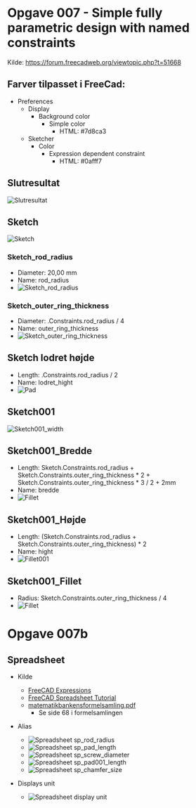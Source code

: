 # Opgave 007 - Simple fully parametric design with named constraints

Kilde: https://forum.freecadweb.org/viewtopic.php?t=51668

## Farver tilpasset i FreeCad:

* Preferences
  * Display
    * Background color
      * Simple color
        * HTML: #7d8ca3
  * Sketcher
    * Color
      * Expression dependent constraint
        * HTML: #0afff7

## Slutresultat

![Slutresultat](./Images/Slutresultat_2022-12-08%2019-19-12.png)

## Sketch

![Sketch](./Images/Sketch_2022-12-08_19-27-14.png)  

### Sketch_rod_radius 

* Diameter: 20,00 mm
* Name: rod_radius  
* ![Sketch_rod_radius](./Images/Sketch_rod_radius_2022-12-08_19-30-04.png)  

### Sketch_outer_ring_thickness

* Diameter: .Constraints.rod_radius / 4
* Name: outer_ring_thickness  
* ![Sketch_outer_ring_thickness](./Images/Sketch_outer_ring_thickness_2022-12-08_19-21-46.png)

## Sketch lodret højde

* Length: .Constraints.rod_radius / 2
* Name: lodret_hight  
* ![Pad](./Images/Sketch_lodret_hight_2022-12-08_19-24-17.png)

## Sketch001

![Sketch001_width](./Images/Sketch001_2022-12-08_19-38-28.png)

## Sketch001_Bredde

* Length: Sketch.Constraints.rod_radius + Sketch.Constraints.outer_ring_thickness * 2 + Sketch.Constraints.outer_ring_thickness * 3 / 2 + 2mm
* Name: bredde
* ![Fillet](./Images/Sketch001_bredde_2022-12-08_19-40-44.png)

## Sketch001_Højde

* Length: (Sketch.Constraints.rod_radius + Sketch.Constraints.outer_ring_thickness) * 2
* Name: hight
* ![Fillet001](./Images/Sketch001_hight_2022-12-08_19-43-51.png)

## Sketch001_Fillet

* Radius: Sketch.Constraints.outer_ring_thickness / 4
* ![Fillet](./Images/Fillet_2022-12-08_19-49-30.png)

# Opgave 007b

## Spreadsheet

* Kilde
  * [FreeCAD Expressions](https://wiki.freecadweb.org/Expressions)
  * [FreeCAD Spreadsheet Tutorial](https://www.youtube.com/watch?v=dzDP8PC-tdU)
  * [matematikbankensformelsamling.pdf](http://www.matematikbanken.dk/matematikbankensformelsamling.pdf)
    * Se side 68 i formelsamlingen

* Alias
  * ![Spreadsheet sp_rod_radius](./Images/Spreadsheet_01_2022-12-09_09-19-35.png)
  * ![Spreadsheet sp_pad_length](./Images/Spreadsheet_02_2022-12-09_09-26-10.png)
  * ![Spreadsheet sp_screw_diameter](./Images/Spreadsheet_03_2022-12-09_09-27-01.png)
  * ![Spreadsheet sp_pad001_length](./Images/Spreadsheet_04_2022-12-09_09-27-33.png)
  * ![Spreadsheet sp_chamfer_size](./Images/Spreadsheet_05_2022-12-09_09-27-41.png)
* Displays unit
  * ![Spreadsheet display unit](./Images/Spreadsheet_06_2022-12-09_09-29-55.png)



